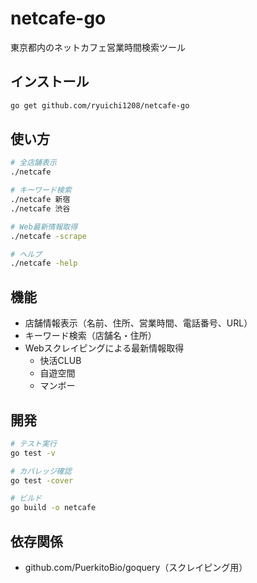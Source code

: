# netcafe-go

東京都内のネットカフェ営業時間検索ツール

## インストール

```bash
go get github.com/ryuichi1208/netcafe-go
```

## 使い方

```bash
# 全店舗表示
./netcafe

# キーワード検索
./netcafe 新宿
./netcafe 渋谷

# Web最新情報取得
./netcafe -scrape

# ヘルプ
./netcafe -help
```

## 機能

- 店舗情報表示（名前、住所、営業時間、電話番号、URL）
- キーワード検索（店舗名・住所）
- Webスクレイピングによる最新情報取得
  - 快活CLUB
  - 自遊空間
  - マンボー

## 開発

```bash
# テスト実行
go test -v

# カバレッジ確認
go test -cover

# ビルド
go build -o netcafe
```

## 依存関係

- github.com/PuerkitoBio/goquery（スクレイピング用）